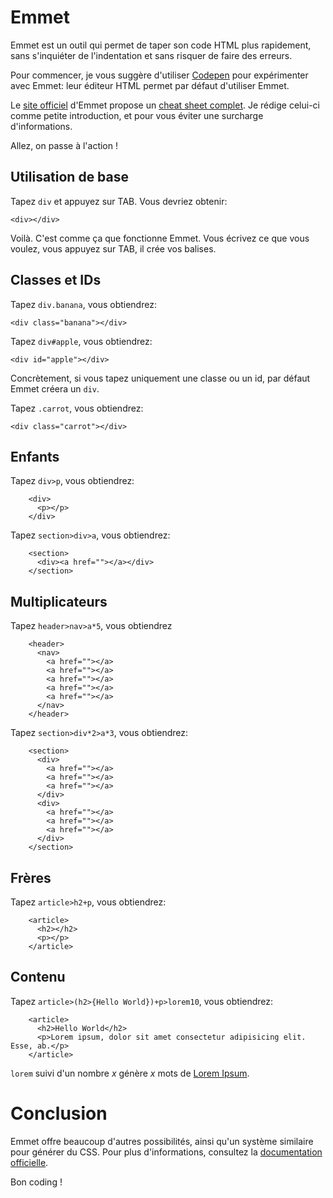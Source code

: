 # Emmet

Emmet est un outil qui permet de taper son code HTML plus rapidement, sans s'inquiéter de l'indentation et sans risquer de faire des erreurs.

Pour commencer, je vous suggère d'utiliser [Codepen](https://codepen.io/pen) pour expérimenter avec Emmet:
leur éditeur HTML permet par défaut d'utiliser Emmet.

Le [site officiel](https://docs.emmet.io/) d'Emmet propose un [cheat sheet complet](https://docs.emmet.io/cheat-sheet/).
Je rédige celui-ci comme petite introduction, et pour vous éviter une surcharge d'informations.

Allez, on passe à l'action !

## Utilisation de base

Tapez ``div`` et appuyez sur TAB. Vous devriez obtenir:
```
<div></div>
```

Voilà. C'est comme ça que fonctionne Emmet. Vous écrivez ce que vous voulez, vous appuyez sur TAB, il crée vos balises.

## Classes et IDs

Tapez ``div.banana``, vous obtiendrez:
```
<div class="banana"></div>
```
Tapez ``div#apple``, vous obtiendrez:
```
<div id="apple"></div>
```
Concrètement, si vous tapez uniquement une classe ou un id, par défaut Emmet créera un ``div``.

Tapez ``.carrot``, vous obtiendrez:
```
<div class="carrot"></div>
```
## Enfants

Tapez ``div>p``, vous obtiendrez:
```
    <div>
      <p></p>
    </div>
```
Tapez ``section>div>a``, vous obtiendrez:
```
    <section>
      <div><a href=""></a></div>
    </section>
```
## Multiplicateurs

Tapez ``header>nav>a*5``, vous obtiendrez
```
    <header>
      <nav>
        <a href=""></a>
        <a href=""></a>
        <a href=""></a>
        <a href=""></a>
        <a href=""></a>
      </nav>
    </header>
```
Tapez ``section>div*2>a*3``, vous obtiendrez:
```
    <section>
      <div>
        <a href=""></a>
        <a href=""></a>
        <a href=""></a>
      </div>
      <div>
        <a href=""></a>
        <a href=""></a>
        <a href=""></a>
      </div>
    </section>
```
## Frères

Tapez ``article>h2+p``, vous obtiendrez:

```    
    <article>
      <h2></h2>
      <p></p>
    </article>
```

## Contenu

Tapez ``article>(h2>{Hello World})+p>lorem10``, vous obtiendrez:
```
    <article>
      <h2>Hello World</h2>
      <p>Lorem ipsum, dolor sit amet consectetur adipisicing elit. Esse, ab.</p>
    </article>
```
``lorem`` suivi d'un nombre *x* génère *x* mots de [Lorem Ipsum](https://fr.wikipedia.org/wiki/Faux-texte).

# Conclusion

Emmet offre beaucoup d'autres possibilités, ainsi qu'un système similaire pour générer du CSS. Pour plus d'informations, consultez la [documentation officielle](https://docs.emmet.io/).

Bon coding !
